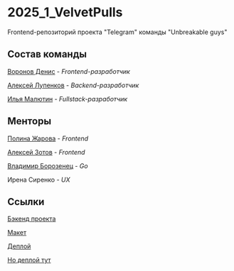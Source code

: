 # 2025_1_VelvetPulls

Frontend-репозиторий проекта "Telegram" команды "Unbreakable guys"

## Состав команды

[Воронов Денис](https://github.com/VDEN5) - *Frontend-разработчик*

[Алексей Лупенков](https://github.com/onionfriend2004) - *Backend-разработчик*

[Илья Малютин](https://github.com/Xeonoff) - *Fullstack-разработчик*

## Менторы

[Полина Жарова](https://github.com/polinazharova) - *Frontend*

[Алексей Зотов](https://github.com/let-robots-reign) - *Frontend*

[Владимир Борозенец](https://github.com/He11Coder) - *Go*

Ирена Сиренко - *UX*

## Ссылки
 
 [Бэкенд проекта](https://github.com/go-park-mail-ru/2025_1_VelvetPulls)

 [Макет](https://www.figma.com/design/oJ8iEKcWhUmiWh77I1aw1V/Keftegram?node-id=0-1&t=12UVo6mpYY5m7czR-1)

 [Деплой](http://90.156.217.108)

 [Но деплой тут](http://90.156.217.108:8088)
